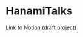 # HanamiTalks

Link to [Notion (draft project)]([https://www.notion.so/HanamiTalks-d3a4f4b88ec84964a7283280fa08795b](https://root-saffron-690.notion.site/HanamiTalks-d3a4f4b88ec84964a7283280fa08795b?pvs=4))
